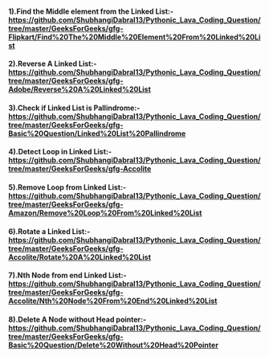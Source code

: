 
#### 1).Find the Middle element from the Linked List:-https://github.com/ShubhangiDabral13/Pythonic_Lava_Coding_Question/tree/master/GeeksForGeeks/gfg-Flipkart/Find%20The%20Middle%20Element%20From%20Linked%20List
#### 2).Reverse A Linked List:-https://github.com/ShubhangiDabral13/Pythonic_Lava_Coding_Question/tree/master/GeeksForGeeks/gfg-Adobe/Reverse%20A%20Linked%20List
#### 3).Check if Linked List is Pallindrome:-https://github.com/ShubhangiDabral13/Pythonic_Lava_Coding_Question/tree/master/GeeksForGeeks/gfg-Basic%20Question/Linked%20List%20Pallindrome
#### 4).Detect Loop in Linked List:-https://github.com/ShubhangiDabral13/Pythonic_Lava_Coding_Question/tree/master/GeeksForGeeks/gfg-Accolite
#### 5).Remove Loop from Linked List:-https://github.com/ShubhangiDabral13/Pythonic_Lava_Coding_Question/tree/master/GeeksForGeeks/gfg-Amazon/Remove%20Loop%20From%20Linked%20List
#### 6).Rotate a Linked List:-https://github.com/ShubhangiDabral13/Pythonic_Lava_Coding_Question/tree/master/GeeksForGeeks/gfg-Accolite/Rotate%20A%20Linked%20List
#### 7).Nth Node from end Linked List:-https://github.com/ShubhangiDabral13/Pythonic_Lava_Coding_Question/tree/master/GeeksForGeeks/gfg-Accolite/Nth%20Node%20From%20End%20Linked%20List
#### 8).Delete A Node without Head pointer:-https://github.com/ShubhangiDabral13/Pythonic_Lava_Coding_Question/tree/master/GeeksForGeeks/gfg-Basic%20Question/Delete%20Without%20Head%20Pointer
